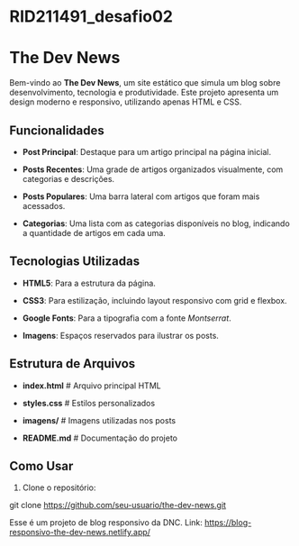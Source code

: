 # RID211491_desafio02
# The Dev News



Bem-vindo ao **The Dev News**, um site estático que simula um blog sobre desenvolvimento, tecnologia e produtividade. Este projeto apresenta um design moderno e responsivo, utilizando apenas HTML e CSS.



## Funcionalidades



- **Post Principal**: Destaque para um artigo principal na página inicial.

- **Posts Recentes**: Uma grade de artigos organizados visualmente, com categorias e descrições.

- **Posts Populares**: Uma barra lateral com artigos que foram mais acessados.

- **Categorias**: Uma lista com as categorias disponíveis no blog, indicando a quantidade de artigos em cada uma.



## Tecnologias Utilizadas



- **HTML5**: Para a estrutura da página.

- **CSS3**: Para estilização, incluindo layout responsivo com grid e flexbox.

- **Google Fonts**: Para a tipografia com a fonte *Montserrat*.

- **Imagens**: Espaços reservados para ilustrar os posts.



## Estrutura de Arquivos



- **index.html** # Arquivo principal HTML

- **styles.css** # Estilos personalizados

- **imagens/** # Imagens utilizadas nos posts

- **README.md** # Documentação do projeto



## Como Usar



1. Clone o repositório:



  git clone https://github.com/seu-usuario/the-dev-news.git
  
Esse é um projeto de blog responsivo da DNC. Link: https://blog-responsivo-the-dev-news.netlify.app/
